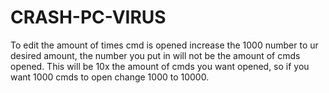# CRASH-PC-VIRUS
To edit the amount of times cmd is opened increase the 1000 number to ur desired amount, the number you put in will not be the amount of cmds opened.
This will be 10x the amount of cmds you want opened, so if you want 1000 cmds to open change 1000 to 10000.
